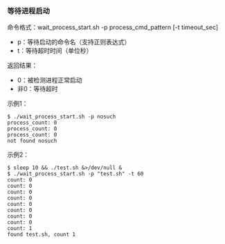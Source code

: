 ### 等待进程启动

命令格式：wait_process_start.sh -p process_cmd_pattern [-t timeout_sec]
- p：等待启动的命令名（支持正则表达式）
- t：等待超时时间（单位秒）

返回结果：
- 0：被检测进程正常启动
- 非0：等待超时

示例1：
```
$ ./wait_process_start.sh -p nosuch
process_count: 0
process_count: 0
process_count: 0
not found nosuch
```

示例2：
```
$ sleep 10 && ./test.sh &>/dev/null &
$ ./wait_process_start.sh -p "test.sh" -t 60
count: 0
count: 0
count: 0
count: 0
count: 0
count: 0
count: 0
count: 0
count: 1
found test.sh, count 1
```
